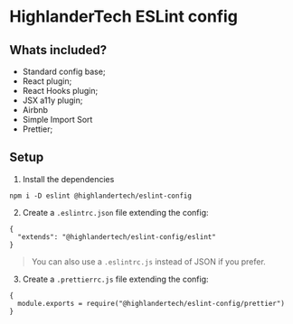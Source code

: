# HighlanderTech ESLint config

## Whats included?

- Standard config base;
- React plugin;
- React Hooks plugin;
- JSX a11y plugin;
- Airbnb
- Simple Import Sort
- Prettier;

## Setup

1. Install the dependencies
```
npm i -D eslint @highlandertech/eslint-config
```

2. Create a `.eslintrc.json` file extending the config:
```
{
  "extends": "@highlandertech/eslint-config/eslint"
}
```
> You can also use a `.eslintrc.js` instead of JSON if you prefer.

3. Create a `.prettierrc.js` file extending the config:
```
{
  module.exports = require("@highlandertech/eslint-config/prettier")
}
```